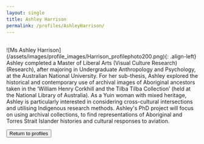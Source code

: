 ```yaml
---
layout: single
title: Ashley Harrison
permalink: /profiles/AshleyHarrison/
---
```

<br/>
![Ms Ashley Harrison](/assets/images/profile_images/Harrison_profilephoto200.png){: .align-left}
<br/>
Ashley completed a Master of Liberal Arts (Visual Culture Research) (Research), after majoring in Undergraduate Anthropology and Psychology, at the Australian National University. For her sub-thesis, Ashley explored the historical and contemporary use of archival images of Aboriginal ancestors taken in the ‘William Henry Corkhill and the Tilba Tilba Collection’ (held at the National Library of Australia). As a Yuin woman with mixed heritage, Ashley is particularly interested in considering cross-cultural intersections and utilising Indigenous research methods. Ashley's PhD project will focus on using archival collections, to find representations of Aboriginal and Torres Strait Islander histories and cultural responses to aviation.

<p><a href="http://www.heritageoftheair.org.au/profiles"><button class="button">Return to profiles</button></a></p>
